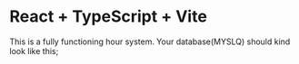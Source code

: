 # React + TypeScript + Vite
This is a fully functioning hour system. 
Your database(MYSLQ) should kind look like this;

